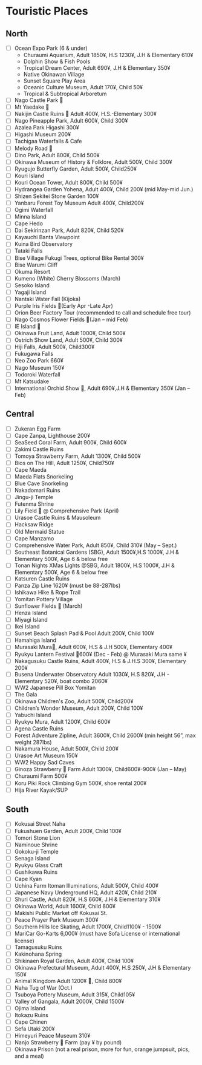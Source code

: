 # Touristic Places

## North
- [ ] Ocean Expo Park (6 & under)
    * Churaumi Aquarium, Adult 1850¥, H.S 1230¥, J.H & Elementary 610¥
    * Dolphin Show & Fish Pools
    * Tropical Dream Center, Adult 690¥, J.H & Elementary 350¥
    * Native Okinawan Village
    * Sunset Square Play Area
    * Oceanic Culture Museum, Adult 170¥, Child 50¥
    * Tropical & Subtropical Arboretum
- [ ] Nago Castle Park 🌸
- [ ] Mt Yaedake 🌸
- [ ] Nakijin Castle Ruins 🌸 Adult 400¥, H.S.-Elementary 300¥
- [ ] Nago Pineapple Park, Adult 600¥, Child 300¥
- [ ] Azalea Park Higashi 300¥
- [ ] Higashi Museum 200¥
- [ ] Tachigaa Waterfalls & Cafe
- [ ] Melody Road 🎵
- [ ] Dino Park, Adult 800¥, Child 500¥
- [ ] Okinawa Museum of History & Folklore, Adult 500¥, Child 300¥
- [ ] Ryugujo Butterfly Garden, Adult 500¥, Child250¥
- [ ] Kouri Island
- [ ] Kouri Ocean Tower, Adult 800¥, Child 500¥
- [ ] Hydrangea Garden Yohena, Adult 400¥, Child 200¥ (mid May-mid Jun.)
- [ ] Shizen Sekitei Stone Garden 100¥
- [ ] Yanbaru Forest Toy Museum Adult 400¥,  Child200¥
- [ ] Ogimi Waterfall
- [ ] Minna Island
- [ ] Cape Hedo
- [ ] Dai Sekirinzan Park, Adult 820¥, Child 520¥
- [ ] Kayauchi Banta Viewpoint
- [ ] Kuina Bird Observatory
- [ ] Tataki Falls
- [ ] Bise Village Fukugi Trees, optional Bike Rental 300¥
- [ ] Bise Warumi Cliff
- [ ] Okuma Resort
- [ ] Kumeno (White) Cherry Blossoms (March)
- [ ] Sesoko Island
- [ ] Yagaji Island
- [ ] Nantaki Water Fall (Kijoka)
- [ ] Purple Iris Fields 🌷(Early Apr -Late Apr)
- [ ] Orion Beer Factory Tour (recommended to call and schedule free tour)
- [ ] Nago Cosmos Flower Fields 🌺(Jan – mid Feb)
- [ ] IE Island 🌷
- [ ] Okinawa Fruit Land, Adult 1000¥, Child 500¥
- [ ] Ostrich Show Land, Adult 500¥, Child 300¥
- [ ] Hiji Falls, Adult 500¥, Child300¥
- [ ] Fukugawa Falls
- [ ] Neo Zoo Park 660¥
- [ ] Nago Museum 150¥
- [ ] Todoroki Waterfall
- [ ] Mt Katsudake
- [ ] International Orchid Show 🌷, Adult 690¥,J.H & Elementary 350¥ (Jan – Feb)

## Central
- [ ] Zukeran Egg Farm
- [ ] Cape Zanpa, Lighthouse 200¥
- [ ] SeaSeed Coral Farm, Adult 900¥, Child 600¥
- [ ] Zakimi Castle Ruins
- [ ] Tomoya Strawberry Farm, Adult 1300¥, Child 500¥
- [ ] Bios on The Hill, Adult 1250¥, Child750¥
- [ ] Cape Maeda
- [ ] Maeda Flats Snorkeling
- [ ] Blue Cave Snorkeling
- [ ] Nakadomari Ruins
- [ ] Jingu-ji Temple
- [ ] Futenma Shrine
- [ ] Lily Field 🌷 @ Comprehensive Park (April)
- [ ] Urasoe Castle Ruins & Mausoleum
- [ ] Hacksaw Ridge
- [ ] Old Mermaid Statue
- [ ] Cape Manzamo
- [ ] Comprehensive Water Park, Adult 850¥, Child 310¥ (May – Sept.)
- [ ] Southeast Botanical Gardens (SBG), Adult 1500¥,H.S 1000¥, J.H & Elementary 500¥, Age 6 & below free
- [ ] Tonan Nights XMas Lights @SBG, Adult 1800¥, H.S 1000¥, J.H & Elementary 500¥, Age 6 & below free
- [ ] Katsuren Castle Ruins
- [ ] Panza Zip Line 1620¥  (must be 88-287lbs)
- [ ] Ishikawa Hike & Rope Trail
- [ ] Yomitan Pottery Village
- [ ] Sunflower Fields 🌻 (March)
- [ ] Henza Island
- [ ] Miyagi Island
- [ ] Ikei Island
- [ ] Sunset Beach Splash Pad & Pool Adult 200¥, Child 100¥
- [ ] Hamahiga Island
- [ ] Murasaki Mura🏮, Adult 600¥, H.S & J.H 500¥, Elementary 400¥
- [ ] Ryukyu Lantern Festival 🏮600¥ (Dec - Feb) @ Murasaki Mura same ¥
- [ ] Nakagusuku Castle Ruins, Adult 400¥, H.S & J.H.S 300¥, Elementary 200¥
- [ ] Busena Underwater Observatory Adult 1030¥, H.S 820¥, J.H - Elementary 520¥, boat combo 2060¥
- [ ] WW2 Japanese Pill Box Yomitan
- [ ] The Gala
- [ ] Okinawa Children's Zoo, Adult 500¥, Child200¥
- [ ] Children’s Wonder Museum, Adult 200¥, Child 100¥
- [ ] Yabuchi Island
- [ ] Ryukyu Mura, Adult 1200¥, Child 600¥
- [ ] Agena Castle Ruins
- [ ] Forest Adventure Zipline, Adult 3600¥, Child 2600¥ (min height 56”, max weight 287lbs)
- [ ] Nakamura House, Adult 500¥, Child 200¥
- [ ] Urasoe Art Museum 150¥
- [ ] WW2 Happy Sad Caves
- [ ] Ginoza Strawberry 🍓 Farm Adult 1300¥, Child600¥-900¥ (Jan – May)
- [ ] Churaumi Farm 500¥
- [ ] Koru Piki Rock Climbing Gym 500¥, shoe rental 200¥
- [ ] Hija River Kayak/SUP

## South
- [ ] Kokusai Street Naha
- [ ] Fukushuen Garden, Adult 200¥, Child 100¥
- [ ] Tomori Stone Lion
- [ ] Naminoue Shrine
- [ ] Gokoku-ji Temple
- [ ] Senaga Island
- [ ] Ryukyu Glass Craft
- [ ] Gushikawa Ruins
- [ ] Cape Kyan
- [ ] Uchina Farm Itoman Illuminations, Adult 500¥, Child 400¥
- [ ] Japanese Navy Underground HQ, Adult 420¥, Child 210¥
- [ ] Shuri Castle, Adult 820¥, H.S 660¥, J.H & Elementary 310¥
- [ ] Okinawa World, Adult 1600¥, Child 800¥
- [ ] Makishi Public Market off Kokusai St.
- [ ] Peace Prayer Park Museum 300¥
- [ ] Southern Hills Ice Skating, Adult 1700¥, Child1100¥ - 1500¥
- [ ] MariCar Go-Karts 6,000¥ (must have Sofa License or international license)
- [ ] Tamagusuku Ruins
- [ ] Kakinohana Spring
- [ ] Shikinaen Royal Garden, Adult 400¥, Child 100¥
- [ ] Okinawa Prefectural Museum, Adult 400¥, H.S 250¥, J.H & Elementary 150¥
- [ ] Animal Kingdom Adult 1200¥ 🦉, Child 800¥
- [ ] Naha Tug of War (Oct.)
- [ ] Tsuboya Pottery Museum, Adult 315¥, Child105¥
- [ ] Valley of Gangala, Adult 2000¥, Child 1500¥
- [ ] Ojima Island
- [ ] Itokazu Ruins
- [ ] Cape Chinen
- [ ] Sefa Utaki 200¥
- [ ] Himeyuri Peace Museum 310¥
- [ ] Nanjo Strawberry 🍓 Farm (pay ¥ by pound)
- [ ] Okinawa Prison (not a real prison, more for fun, orange jumpsuit, pics, and a meal)
